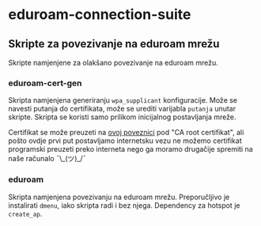 # eduroam-connection-suite

## Skripte za povezivanje na eduroam mrežu

Skripte namjenjene za olakšano povezivanje na eduroam mrežu.

### eduroam-cert-gen

Skripta namjenjena generiranju ```wpa_supplicant``` konfiguracije. Može se navesti putanja do certifikata, može se urediti varijabla ```putanja``` unutar skripte. Skripta se koristi samo prilikom inicijalnog postavljanja mreže.

Certifikat se može preuzeti na [ovoj poveznici](https://installer.eduroam.hr/HomeOrg/foi.hr/other_index.php) pod "CA root certifikat", ali pošto ovdje prvi put postavljamo internetsku vezu ne možemo certifikat programski preuzeti preko interneta nego ga moramo drugačije spremiti na naše računalo ¯\\\_(ツ)\_\/¯

### eduroam

Skripta namjenjena povezivanju na eduroam mrežu. Preporučljivo je instalirati ```dmenu```, iako skripta radi i bez njega. Dependency za hotspot je ```create_ap```.
